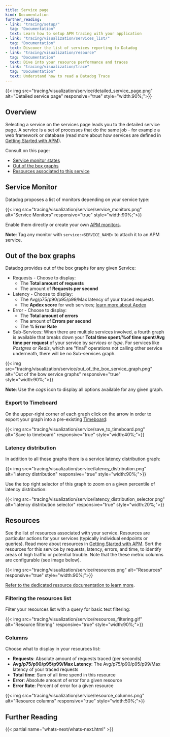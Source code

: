 ```yaml
---
title: Service page
kind: Documentation
further_reading:
- link: "tracing/setup/"
  tag: "Documentation"
  text: Learn how to setup APM tracing with your application
- link: "tracing/visualization/services_list/"
  tag: "Documentation"
  text: Discover the list of services reporting to Datadog
- link: "tracing/visualization/resource"
  tag: "Documentation"
  text: Dive into your resource performance and traces
- link: "tracing/visualization/trace"
  tag: "Documentation"
  text: Understand how to read a Datadog Trace
---
```


{{< img src="tracing/visualization/service/detailed_service_page.png" alt="Detailed service page" responsive="true" style="width:90%;">}}

## Overview 

Selecting a service on the services page leads you to the detailed service page. A service is a set of processes that do the same job - for example a web framework or database (read more about how services are defined in [Getting Started with APM][1]). 

Consult on this page:

* [Service monitor states](#service-monitor) 
* [Out of the box graphs](#out-of-the-box-graphs) 
* [Resources associated to this service][2] 

## Service Monitor

Datadog proposes a list of monitors depending on your service type: 

{{< img src="tracing/visualization/service/service_monitors.png" alt="Service Monitors" responsive="true" style="width:90%;">}}

Enable them directly or create your own [APM monitors][3].

**Note**: Tag any monitor with `service:<SERVICE_NAME>` to attach it to an APM service.  

## Out of the box graphs

Datadog provides out of the box graphs for any given Service:

* Requests - Choose to display:
    *  The **Total amount of requests** 
    *  The amount of **Requests per second**
* Latency -  Choose to display:
    *  The Avg/p75/p90/p95/p99/Max latency of your traced requests 
    *  The **Apdex score** for web services; [learn more about Apdex][4]
* Error - Choose to display:
    * The **Total amount of errors** 
    * The amount of **Errors per second** 
    * The **% Error Rate** 
* Sub-Services: When there are multiple services involved, a fourth graph is available that breaks down your **Total time spent**/**%of time spent**/**Avg time per request** of your service by *services* or *type*. For services like *Postgres* or *Redis*, which are "final" operations not calling other service underneath, there will be no Sub-services graph.

{{< img src="tracing/visualization/service/out_of_the_box_service_graph.png" alt="Out of the bow service graphs" responsive="true" style="width:90%;">}}

**Note**: Use the *cogs* icon to display all options available for any given graph.

### Export to Timeboard

On the upper-right corner of each graph click on the arrow in order to export your graph into a pre-existing [Timeboard][5]:

{{< img src="tracing/visualization/service/save_to_timeboard.png" alt="Save to timeboard" responsive="true" style="width:40%;">}}

### Latency distribution

In addition to all those graphs there is a service latency distribution graph:

{{< img src="tracing/visualization/service/latency_distribution.png" alt="latency distribution" responsive="true" style="width:90%;">}}

Use the top right selector of this graph to zoom on a given percentile of latency distribution:

{{< img src="tracing/visualization/service/latency_distribution_selector.png" alt="latency distribution selector" responsive="true" style="width:20%;">}}

## Resources

See the list of resources associated with your service. Resources are particular actions for your services (typically individual endpoints or queries). Read more about resources in [Getting Started with APM][1]. Sort the resources for this service by requests, latency, errors, and time, to identify areas of high traffic or potential trouble. Note that the these metric columns are configurable (see image below).

{{< img src="tracing/visualization/service/resources.png" alt="Resources" responsive="true" style="width:90%;">}}

[Refer to the dedicated resource documentation to learn more][2].

### Filtering the resources list
Filter your resources list with a query for basic text filtering:

{{< img src="tracing/visualization/service/resources_filtering.gif" alt="Resource filtering" responsive="true" style="width:90%;">}}

### Columns 

Choose what to display in your resources list:

* **Requests**: Absolute amount of requests traced (per seconds)
* **Avg/p75/p90/p95/p99/Max Latency**: The Avg/p75/p90/p95/p99/Max latency of your traced requests
* **Total time**: Sum of all time spend in this resource 
* **Error**: Absolute amount of error for a given resource
* **Error Rate**: Percent of error for a given resource

{{< img src="tracing/visualization/service/resource_columns.png" alt="Resource columns" responsive="true" style="width:50%;">}}

## Further Reading

{{< partial name="whats-next/whats-next.html" >}}

[1]: /tracing/visualization
[2]: /tracing/visualization/resource
[3]: /monitors/monitor_types/apm
[4]: /tracing/getting_further/configure_an_apdex_for_your_traces_with_datadog_apm
[5]: /graphing/dashboards/timeboard
